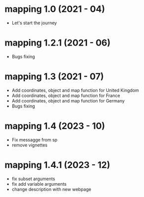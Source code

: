 # mapping 1.0 (2021 - 04)

- Let's start the journey


# mapping 1.2.1 (2021 - 06)

- Bugs fixing

# mapping 1.3 (2021 - 07)

- Add coordinates, object and map function for United Kingdom
- Add coordinates, object and map function for France
- Add coordinates, object and map function for Germany
- Bugs fixing

# mapping 1.4 (2023 - 10)

- Fix messagge from sp
- remove vignettes

# mapping 1.4.1 (2023 - 12)

- fix subset arguments
- fix add variable arguments
- change description with new webpage